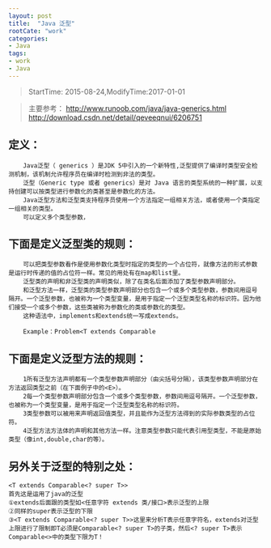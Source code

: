 ```yaml
---
layout: post
title:  "Java 泛型"
rootCate: "work"
categories:
- Java
tags:
- work
- Java
---
```


> StartTime: 2015-08-24,ModifyTime:2017-01-01

<!---more--->

> 主要参考：
		http://www.runoob.com/java/java-generics.html
		http://download.csdn.net/detail/qeveeqnui/6206751

## 定义：

		Java泛型（ generics ）是JDK 5中引入的一个新特性,泛型提供了编译时类型安全检测机制，该机制允许程序员在编译时检测到非法的类型。
		泛型（Generic type 或者 generics）是对 Java 语言的类型系统的一种扩展，以支持创建可以按类型进行参数化的类甚至是参数化的方法。
		Java泛型方法和泛型类支持程序员使用一个方法指定一组相关方法，或者使用一个类指定一组相关的类型。
		可以定义多个类型参数，

## 下面是定义泛型类的规则：

		可以把类型参数看作是使用参数化类型时指定的类型的一个占位符，就像方法的形式参数是运行时传递的值的占位符一样。常见的用处有在map和list里。
		泛型类的声明和非泛型类的声明类似，除了在类名后面添加了类型参数声明部分。
		和泛型方法一样，泛型类的类型参数声明部分也包含一个或多个类型参数，参数间用逗号隔开。一个泛型参数，也被称为一个类型变量，是用于指定一个泛型类型名称的标识符。因为他们接受一个或多个参数，这些类被称为参数化的类或参数化的类型。
		这种语法中，implements和extends统一写成extends。

		Example：Problem<T extends Comparable

## 下面是定义泛型方法的规则：

		1所有泛型方法声明都有一个类型参数声明部分（由尖括号分隔），该类型参数声明部分在方法返回类型之前（在下面例子中的<E>）。
		2每一个类型参数声明部分包含一个或多个类型参数，参数间用逗号隔开。一个泛型参数，也被称为一个类型变量，是用于指定一个泛型类型名称的标识符。
		3类型参数可以被用来声明返回值类型，并且能作为泛型方法得到的实际参数类型的占位符。
		4泛型方法方法体的声明和其他方法一样。注意类型参数只能代表引用型类型，不能是原始类型（像int,double,char的等）。

## 另外关于泛型的特别之处：

	<T extends Comparable<? super T>>
	首先这是运用了java的泛型
	①extends后面跟的类型如<任意字符 extends 类/接口>表示泛型的上限
	②同样的super表示泛型的下限
	③<T extends Comparable<? super T>>这里来分析T表示任意字符名，extends对泛型上限进行了限制即T必须是Comparable<? super T>的子类，然后<? super T>表示Comparable<>中的类型下限为T！
